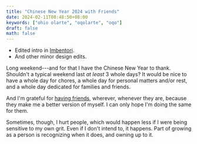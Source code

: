 ```yaml
---
title: "Chinese New Year 2024 with Friends"
date: 2024-02-11T08:48:50+08:00
keywords: ["ohio olarte", "oqolarte", "oqo"]
draft: false
math: false
---
```


- Edited intro in [Imbentori](/imbentori).
- And other minor design edits.

Long weekend---and for that I have the Chinese New Year to thank.
Shouldn't a typical weekend last *at least* 3 whole days? It would be
nice to have a whole day for chores, a whole day for personal matters
and/or rest, and a whole day dedicated for families and friends.

And I'm grateful for [having friends](/friendship), wherever, whenever they are,
because they make me a better version of myself. I can only hope I'm
doing the same for them.

Sometimes, though, I hurt people, which would happen less if I were being
sensitive to my own grit. Even if I don't intend to, it happens. Part of
growing as a person is recognizing when it does, and owning up to it.
